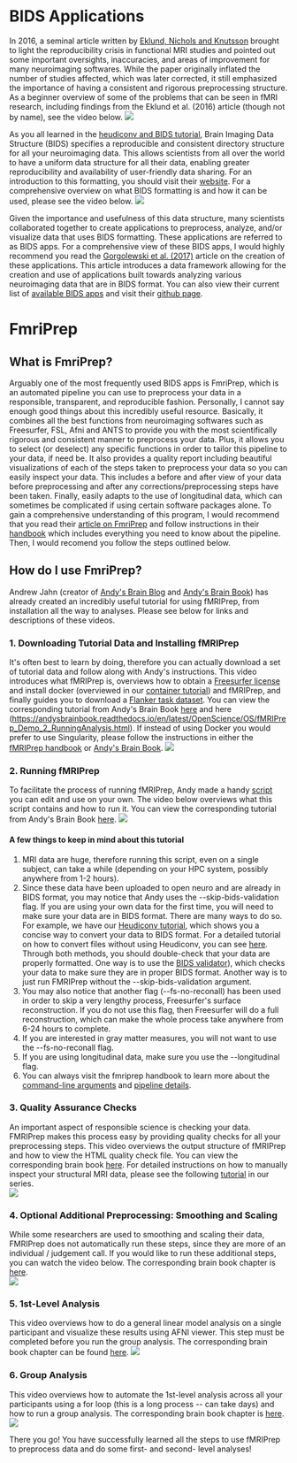 # BIDS Applications

In 2016, a seminal article written by [Eklund, Nichols and Knutsson](https://www.pnas.org/content/pnas/113/28/7900.full.pdf) brought to light the reproducibility crisis in functional MRI studies and pointed out some important oversights, inaccuracies, and areas of improvement for many neuroimaging softwares.  While the paper originally inflated the number of studies affected, which was later corrected, it still emphasized the importance of having a consistent and rigorous preprocessing structure. As a beginner overview of some of the problems that can be seen in fMRI research, including findings from the Eklund et al. (2016) article (though not by name), see the video below.
[![](http://img.youtube.com/vi/8thDuVfqCCM/0.jpg)](http://www.youtube.com/watch?v=8thDuVfqCCM "")

As you all learned in the [heudiconv and BIDS tutorial](https://github.com/juliagoolia28/UD_repronim/blob/master/heudiconv_tutorial/README.md), Brain Imaging Data Structure (BIDS) specifies a reproducible and consistent directory structure for all your neuroimaging data.  This allows scientists from all over the world to have a uniform data structure for all their data, enabling greater reproducibility and availability of user-friendly data sharing.  For an introduction to this formatting, you should visit their [website](http://bids-apps.neuroimaging.io/). For a comprehensive overview on what BIDS formatting is and how it can be used, please see the video below.
[![](http://img.youtube.com/vi/K9hVAr5fvJg/0.jpg)](http://www.youtube.com/watch?v=K9hVAr5fvJg "")

Given the importance and usefulness of this data structure, many scientists collaborated together to create applications to preprocess, analyze, and/or visualize data that uses BIDS formatting. These applications are referred to as BIDS apps. For a comprehensive view of these BIDS apps, I would highly recommend you read the [Gorgolewski et al. (2017)](https://journals.plos.org/ploscompbiol/article?id=10.1371/journal.pcbi.1005209#abstract1) article on the creation of these applications.  This article introduces a data framework allowing for the creation and use of applications built towards analyzing various neuroimaging data that are in BIDS format.  You can also view their current list of [available BIDS apps](http://bids-apps.neuroimaging.io/apps/) and visit their [github page](https://github.com/BIDS-Apps).   

# FmriPrep

## What is FmriPrep?
Arguably one of the most frequently used BIDS apps is FmriPrep, which is an automated pipeline you can use to preprocess your data in a responsible, transparent, and reproducible fashion.  Personally, I cannot say enough good things about this incredibly useful resource.  Basically, it combines all the best functions from neuroimaging softwares such as Freesurfer, FSL, Afni and ANTS to provide you with the most scientifically rigorous and consistent manner to preprocess your data.  Plus, it allows you to select (or deselect) any specific functions in order to tailor this pipeline to your data, if need be.  It also provides a quality report including beautiful visualizations of each of the steps taken to preprocess your data so you can easily inspect your data.  This includes a before and after view of your data before preprocessing and after any corrections/preprocessing steps have been taken.  Finally, easily adapts to the use of longitudinal data, which can sometimes be complicated if using certain software packages alone.  To gain a comprehensive understanding of this program, I would recommend that you read their [article on FmriPrep](https://www.nature.com/articles/s41592-018-0235-4) and follow instructions in their [handbook](https://fmriprep.org/en/stable/) which includes everything you need to know about the pipeline.  Then, I would recomend you follow the steps outlined below. 

## How do I use FmriPrep?
Andrew Jahn (creator of [Andy's Brain Blog](https://www.andysbrainblog.com/about) and [Andy's Brain Book](https://andysbrainbook.readthedocs.io/en/latest/index.html)) has already created an incredibly useful tutorial for using fMRIPrep, from installation all the way to analyses.  Please see below for links and descriptions of these videos.  

### 1. Downloading Tutorial Data and Installing fMRIPrep
It's often best to learn by doing, therefore you can actually download a set of tutorial data and follow along with Andy's instructions.  This video introduces what fMRIPrep is, overviews how to obtain a [Freesurfer license](https://surfer.nmr.mgh.harvard.edu/registration.html) and install docker (overviewed in our [container tutorial](https://github.com/juliagoolia28/UD_repronim/tree/master/container_tutorial)) and fMRIPrep, and finally guides you to download a [Flanker task dataset](https://openneuro.org/datasets/ds000102/versions/00001).  You can view the corresponding tutorial from Andy's Brain Book [here](https://andysbrainbook.readthedocs.io/en/latest/OpenScience/OS/fMRIPrep_Demo_1_Download.html) and here (https://andysbrainbook.readthedocs.io/en/latest/OpenScience/OS/fMRIPrep_Demo_2_RunningAnalysis.html).  If instead of using Docker you would prefer to use Singularity, please follow the instructions in either the [fMRIPrep handbook](https://fmriprep.org/en/stable/singularity.html) or [Andy's Brain Book](https://andysbrainbook.readthedocs.io/en/latest/OpenScience/OS/fMRIPrep.html#fmriprep).
[![](http://img.youtube.com/vi/J0npRWV2zTY/0.jpg)](http://www.youtube.com/watch?v=J0npRWV2zTY "")

### 2. Running fMRIPrep
To facilitate the process of running fMRIPrep, Andy made a handy [script](https://github.com/andrewjahn/OpenScience_Scripts/blob/master/fmriprep_singleSubj.sh) you can edit and use on your own. The video below overviews what this script contains and how to run it. You can view the corresponding tutorial from Andy's Brain Book [here](https://andysbrainbook.readthedocs.io/en/latest/OpenScience/OS/fMRIPrep_Demo_2_RunningAnalysis.html). 
[![](http://img.youtube.com/vi/qCX4YlrdTAw/0.jpg)](http://www.youtube.com/watch?v=qCX4YlrdTAw "")

#### A few things to keep in mind about this tutorial
1. MRI data are huge, therefore running this script, even on a single subject, can take a while (depending on your HPC system, possibly anywhere from 1-2 hours).  
2. Since these data have been uploaded to open neuro and are already in BIDS format, you may notice that Andy uses the --skip-bids-validation flag.  If you are using your own data for the first time, you will need to make sure your data are in BIDS format.  There are many ways to do so.  For example, we have our [Heudiconv tutorial](https://github.com/juliagoolia28/UD_repronim/blob/master/heudiconv_tutorial/README.md), which shows you a concise way to convert your data to BIDS format. For a detailed tutorial on how to convert files without using Heudiconv, you can see [here](https://reproducibility.stanford.edu/bids-tutorial-series-part-1b/#auto4).  Through both methods, you should double-check that your data are properly formatted.  One way is to use the [BIDS validator](https://bids-standard.github.io/bids-validator/)), which checks your data to make sure they are in proper BIDS format.  Another way is to just run FMRIPrep without the --skip-bids-validation argument. 
3. You may also notice that another flag (--fs-no-reconall) has been used in order to skip a very lengthy process, Freesurfer's surface reconstruction.  If you do not use this flag, then Freesurfer will do a full reconstruction, which can make the whole process take anywhere from 6-24 hours to complete. 
4. If you are interested in gray matter measures, you will not want to use the --fs-no-reconall flag. 
5. If you are using longitudinal data, make sure you use the --longitudinal flag.  
6. You can always visit the fmriprep handbook to learn more about the [command-line arguments](https://fmriprep.org/en/stable/usage.html) and [pipeline details](https://fmriprep.org/en/stable/workflows.html).

### 3. Quality Assurance Checks
An important aspect of responsible science is checking your data.  FMRIPrep makes this process easy by providing quality checks for all your preprocessing steps.  This video overviews the output structure of fMRIPrep and how to view the HTML quality check file. You can view the corresponding brain book [here](https://andysbrainbook.readthedocs.io/en/latest/OpenScience/OS/fMRIPrep_Demo_3_ExaminingPreprocData.html).  For detailed instructions on how to manually inspect your structural MRI data, please see the following [tutorial](https://github.com/juliagoolia28/UD_repronim/tree/master/Freesurfer_Manual_Inspection) in our series.  
[![](http://img.youtube.com/vi/fQHEKSzFKDc/0.jpg)](http://www.youtube.com/watch?v=fQHEKSzFKDc "")

### 4. Optional Additional Preprocessing: Smoothing and Scaling
While some researchers are used to smoothing and scaling their data, FMRIPrep does not automatically run these steps, since they are more of an individual / judgement call.  If you would like to run these additional steps, you can watch the video below.  The corresponding brain book chapter is [here](https://andysbrainbook.readthedocs.io/en/latest/OpenScience/OS/fMRIPrep_Demo_4_AdditionalPreproc.html).   
[![](http://img.youtube.com/vi/lA9ZUefF3Po/0.jpg)](http://www.youtube.com/watch?v=lA9ZUefF3Po "")

### 5. 1st-Level Analysis
This video overviews how to do a general linear model analysis on a single participant and visualize these results using AFNI viewer.  This step must be completed before you run the group analysis.  The corresponding brain book chapter can be found [here](https://andysbrainbook.readthedocs.io/en/latest/OpenScience/OS/fMRIPrep_Demo_5_1stLevelAnalysis.html).
[![](http://img.youtube.com/vi/OESt1--zuq4/0.jpg)](http://www.youtube.com/watch?v=OESt1--zuq4 "")

### 6. Group Analysis
This video overviews how to automate the 1st-level analysis across all your participants using a for loop (this is a long process -- can take days) and how to run a group analysis.  The corresponding brain book chapter is [here](https://andysbrainbook.readthedocs.io/en/latest/OpenScience/OS/fMRIPrep_Demo_6_GroupAnalysis.html).
[![](http://img.youtube.com/vi/JBf7HFQZ6gw/0.jpg)](http://www.youtube.com/watch?v=JBf7HFQZ6gw "")

There you go! You have successfully learned all the steps to use fMRIPrep to preprocess data and do some first- and second- level analyses!






